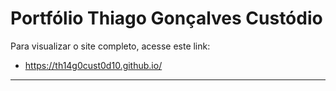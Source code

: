 # **Portfólio Thiago Gonçalves Custódio**

Para visualizar o site completo, acesse este link:

* https://th14g0cust0d10.github.io/

---
